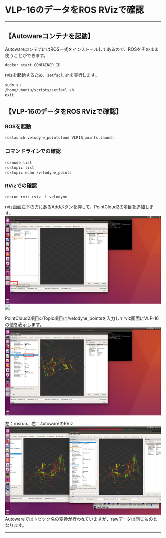 # VLP-16のデータをROS RVizで確認
<hr>

## 【Autowareコンテナを起動】
AutowareコンテナにはROS一式をインストールしてあるので、ROSをそのまま使うことができます。<br>
```
docker start CONTAINER_ID
```
rvizを起動するため、`setfacl.sh`を実行します。<br>
```
sudo su
/home/ubuntu/scripts/setfacl.sh
exit
```

## 【VLP-16のデータをROS RVizで確認】
### ROSを起動
```
roslaunch velodyne_pointcloud VLP16_points.launch
```

### コマンドラインでの確認
```
rosnode list
rostopic list
rostopic echo /velodyne_points
```

### RVizでの確認
```
rosrun rviz rviz -f velodyne
```
rviz画面左下の方にあるAddボタンを押して、PointCloud2の項目を追加します。<br>
![](./img/1_rviz_add.png)
![](./img/2_rvizchoose.png)

PointCloud2項目のTopic項目に/velodyne_pointsを入力してrviz画面にVLP-16の値を表示します。<br>
![](./img/3_rviz_topic.png)

左：rosrun、右：AutowareのRViz<br>
![](./img/rviz_and_autoware_vlp-16.png)
Autowareではトピック名の変換が行われていますが、rawデータは同じものとなります。<br>

<hr>
